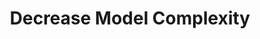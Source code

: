 ---
layout: tactic

title:  "Decrease Model Complexity"
tags: machine-learning algorithm-design
t-sort: "Awesome Tactic"
t-type: "Architectural Tactic"
categories: green-ml-enabled-systems
t-description: "Complex AI models have shown to have high energy consumption and therefore scaling down model complexity can contribute to environmental sustainability. Simplifying the model structure can lead to faster training and inference times, making it more efficient to deploy and use in real-world applications. For example, using simple three-layered Convolutional Neural Network (CNN) architectures (Morotti et al, 2021) and shallower Decision Trees (Abreu et al, 2020) has shown to be energy-efficient while still providing high levels of precision."
t-participant: "Data Scientist"
t-artifact: "Algorithm"
t-context: "Machine Learning"
t-feature: "Inference"
t-intent: "Improve energy efficiency by decreasing model complexity while still meeting accuracy requirements."
t-targetQA: "Energy Efficiency"
t-relatedQA: 
t-measuredimpact: 
t-source: "Brunno A Abreu, Mateus Grellert, and Sergio Bampi. 2020. VLSI Design of Tree-Based Inference for Low-Power Learning Applications. In 2020 IEEE International Symposium on Circuits and Systems (ISCAS). IEEE, 1–5. [DOI](https://doi.org/10.3390/jimaging7080139); Elena Morotti, Davide Evangelista, and Elena Loli Piccolomini. 2021. A Green Prospective for Learned Post-Processing in Sparse-View Tomographic Reconstruction. Journal of Imaging 7, 8 (2021), 139. [DOI](https://doi.org/10.1109/ISCAS45731.2020.9180704)"
t-source-doi: 
t-diagram: "decrease-model-complexity.png"
---